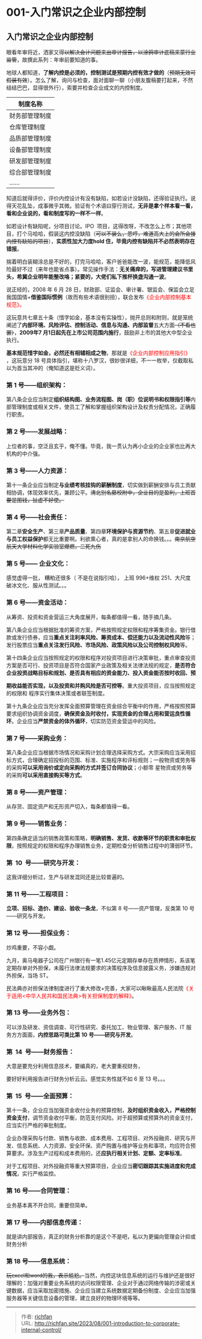 # 001-入门常识之企业内部控制

## 入门常识之企业内部控制

眼看年审将近，洒家又得~~以解决会计问题来出审计报告，以涂鸦审计底稿来蒙行业监管~~，故撰此系列：年审前要知道的事。

地球人都知道，**了解内控是必须的，控制测试是预期内控有效才做的**（~~预期无效可假装有效~~）。怎么了解，询问与检查，面对面聊一聊（小朋友腹稿要打起来，不然结结巴巴，显得很外行），索要并检查企业成文的内控制度。

|制度名称|
|---|
|财务部管理制度|
|仓库管理制度|
|品质部管理制度|
|设备部管理制度|
|研发部管理制度|
|综合部管理制度|
|……|

知道后就得评价，评价内控设计有没有缺陷，如若设计没缺陷，还得验证执行。说
得天花乱坠，成事微乎其微。验证有个术语曰穿行测试，**无非是拿个样本看一看，看和企业说的，看和制度写的一样不一样**。

如若设计有缺陷呢，分项目讨论。IPO  项目，这得改呀，不改怎么上市；其他项目，打个马哈哈，假装这内控没缺陷（~~可以不装么，恩哼，难道高大上的会所会接内控有缺陷的项目~~），**实质性加大力度hold 住，毕竟内控有缺陷并不必然表明存在错报**。

揣着明白装糊涂总是不好的，打完马哈哈，客户爸爸能改一波，能规范，能降低风险最好不过（来年也能省点事）。常见操作手法：**无关痛痒的，写进管理建议书里头，希冀企业明年能整改咯；紧要的，大佬们私下推杯换盏沟通一波**。

说正经的，2008 年 6 月 28 日，财政部、证监会、审计署、银监会、保监会立足我国国情+**借鉴国际惯例**（故而有些术语很别扭），联合发布<font color=red>《企业内部控制基本规范》。</font>




这玩意共七章五十条（惜字如金，基本没有实操性），抛开总则和附则，就是笼统阐述了**内部环境、风险评估、控制活动、信息与沟通、内部监督**五大方面~~（不看也罢）~~，**2009年7 月1日起先在上市公司范围内施行**，鼓励非上市的其他大中型企业执行。

**基本规范惜字如金，必然还有相辅相成之物**，那就是<font color=red>《企业内部控制应用指引》</font> ，这玩意分 18 号具体指引，堪称十八罗汉，很妙很详细，不一一枚举，仅截取私以为首当其冲的（俺知道这是贬义词）。

### 第 1 号——组织架构：

第八条企业应当制定**组织结构图、业务流程图、岗（职）位说明书和权限指引等**内部管理制度或相关文件，使员工了解和掌握组织架构设计及权责分配情况，正确履行职责。

###  第 2 号——发展战略：

上位者的事，空泛且玄乎，俺不懂。毕竟，我一贯认为再小企业的企业家也比再大机构的中介强。

### 第 3 号——人力资源：

第十一条企业应当制定**与业绩考核挂钩的薪酬制度**，切实做到薪酬安排与员工贡献相协调，体现效率优先，兼顾公平。~~清北别名藤校附中，企业目的是盈利，上班首要是图钱，扯虚不好使。~~

### 第 4 号——社会责任：

第二章**安全生产**、第三章**产品质量**、第四章**环境保护与资源节约**、第五章**促进就业与员工权益保护**都无比重要啊。利欲熏心者，真的是拿别人的命换钱。。。~~南京航空航天大学材料化学实验室爆燃，二死九伤~~

### 第 5 号—— 企业文化：

感觉虚得一批， 糟粕还很多（ 不是在说指引哈）， 上班 996+维权 251、大尺度破冰文化、服从性测试。。。

### 第 6 号——资金活动：

从筹资、投资和资金营运三大角度展开，每条都值得一看，随手摘几条。

第八条企业应当根据批准的筹资方案，严格按照规定权限和程序筹集资金。银行借款或发行债券，应当**重点关注利率风险、筹资成本、偿还能力以及流动性风险**等；发行股票应当**重点关注发行风险、市场风险、政策风险以及公司控制权风险**等。

第十四条企业应当按照规定的权限和程序对投资项目进行决策审批，重点审查投资方案是否可行、投资项目是否符合国家产业政策及相关法律法规的规定，**是否符合企业投资战略目标和规划、是否具有相应的资金能力、投入资金能否按时收回、预**

**期收益能否实现，以及投资和并购风险是否可控等**。重大投资项目，应当按照规定的权限和 程序实行集体决策或者联签制度。

第十九条企业应当充分发挥全面预算管理在资金综合平衡中的作用，严格按照预算 要求组织协调资金调度，**确保资金及时收付，实现资金的合理占用和营运良性循环**。企业应当**严禁资金的体外循环**，切实防范资金营运中的风险。

### 第 7 号——采购业务：

第八条企业应当根据市场情况和采购计划合理选择采购方式。大宗采购应当采用招标方式，合理确定招投标的范围、标准、实施程序和评标规则；一般物资或劳务等的采购**可以采用询价或定向采购的方式并签订合同协议**；小额零 星物资或劳务等的采购**可以采用直接购买等方式**。

### 第 8 号——资产管理：

从存货、固定资产和无形资产切入，每条都值得一看。

### 第 9 号——销售业务：

第四条确定适当的销售政策和策略，**明确销售、发货、收款等环节的职责和审批权限**，按照规定的权限和程序办理销售业务，定期检查分析销售过程中的薄弱环节。

### 第  10  号——研究与开发：

这我详细分析过，生产与研发混同还是比较普遍的。

### 第 11 号——工程项目：

**立项、招标、造价、建设、验收一条龙**，不似第 8 号——资产管理，反类第 10 号——研究与开发。

### 第 12 号——担保业务：

炒鸡重要，不容小觑。

九月，奥马电器子公司在广州银行有一笔1.45亿元定期存单存在质押情形，系该笔定期存单对外担保，未履行法律法规要求的决策程序及信息披露义务，涉嫌违规对外担保，当场 ST。

民法典亦对担保法律制度进行了重大修改+完善，大家可以瞅瞅最高人民法院<font color=red>《关于适用<中华人民共和国民法典>有关担保制度的解释》</font>。

### 第 13 号——业务外包：

可以涉及研发、资信调查、可行性研究、委托加工、物业管理、客户服务、IT 服务方方面面，**内控思路可类比第** **10** **号——研究与开发**。

### 第  14  号——财务报告：

大意是要充分利用信息技术，要编真的，老大要重视财务，

要好好利用报告进行财务分析云云。感觉实务性就不如 6 至 13 号。。。

### 第  15  号——全面预算：

第十一条，企业应当加强资金收付业务的预算控制，**及时组织资金收入，严格控制资金支付**，调节资金收付平衡，防范支付风险。对于超预算或预算外的资金支付，应当实行严格的审批制度。

企业办理采购与付款、销售与收款、成本费用、工程项目、对外投融资、研究与开发、信息系统、人力资源、安全环保、资产购置与维护等业务和事项，均应符合预算要求。涉及生产过程和成本费用的，还**应执行相关计划、定额、定率标准**。

对于工程项目、对外投融资等重大预算项目，企业应当**密切跟踪其实施进度和完成情况**，实行严格监控。

### 第 16 号——合同管理：

业务基本离不开合同，重要但简单。

### 第 17 号——内部信息传递：

就是讲内部报告，真正的财务分析靠的是这个不是吧，私以为更偏向管理会计抑或财务分析

### 第 18 号——信息系统：

~~玩excel和word的我，表示尴尬。~~当然，内控这块信息系统的运行与维护还是很好理解的：加强对重要业务系统的访问权限管理、企业对于通过网络传输的涉密或关键数据，应当采取加密措施、企业应当建立系统数据定期备份制度、企业应当加强服务器等关键信息设备的管理，建立良好的物理环境等等。

---

> 作者: [richfan](https://richfan.site/)  
> URL: http://richfan.site/2023/08/001-introduction-to-corporate-internal-control/  

